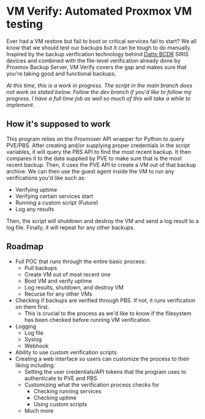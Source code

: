 # VM Verify: Automated Proxmox VM testing

Ever had a VM restore but fail to boot or critical services fail to start? We all know that we should test our backups but it can be tough to do manually. Inspired by the backup verification technology behind [Datto BCDR](https://www.datto.com/products/siris/features/) SIRIS devices and combined with the file-level verification already done by Proxmox Backup Server, VM Verify covers the gap and makes sure that you're taking good and functional backups. 

*At this time, this is a work in progress. The script in the main branch does not work as stated below. Follow the dev branch if you'd like to follow my progress. I have a full time job as well so much of this will take a while to implement.*

## How it's supposed to work

This program relies on the Proxmoxer API wrapper for Python to query PVE/PBS. After creating and/or supplying proper credentials in the script variables, it will query the PBS API to find the most recent backup. It then compares it to the data supplied by PVE to make sure that is the most recent backup. Then, it uses the PVE API to create a VM out of that backup archive. We can then use the guest agent inside the VM to run any verifications you'd like such as:

* Verifying uptime
* Verifying certain services start
* Running a custom script (Future)
* Log any results

Then, the script will shutdown and destroy the VM and send a log result to a log file. Finally, it will repeat for any other backups.

## Roadmap

* Full POC that runs through the entire basic process:
    * Pull backups
    * Create VM out of most recent one
    * Boot VM and verify uptime
    * Log results, shutdown, and destroy VM
    * Recurse for any other VMs
* Checking if backups are verified through PBS. If not, it runs verification on them first.
    * This is crucial to the process as we'd like to know if the filesystem has been checked before running VM verification.
* Logging
    * Log file
    * Syslog
    * Webhook
* Ability to use custom verification scripts
* Creating a web interface so users can customize the process to their liking including:
    * Setting the user credentials/API tokens that the program uses to authenticate to PVE and PBS
    * Customizing what the verification process checks for
        * Checking running services
        * Checking uptime
        * Using custom scripts
    * Much more